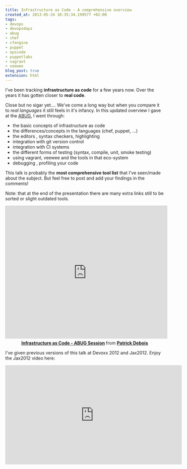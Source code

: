 ```yaml
---
title: Infrastructure as Code - A comprehensive overview
created_at: 2013-05-24 10:35:34.199577 +02:00
tags:
- devops
- devopsdays
- abug
- chef
- cfengine
- puppet
- opscode
- puppetlabs
- vagrant
- veewee
blog_post: true
extension: html
---
```

I've been tracking __infrastructure as code__ for a few years now. Over the years it has gotten closer to __real code__. 

Close but no sigar yet.... We've come a long way but when you compare it to _real languages_ it still feels in it's infancy. In this updated overview I gave at the [ABUG](http://abug5.eventbrite.com/), I went through:

- the basic concepts of infrastructure as code
- the differences/concepts in the languages (chef, puppet, ...)
- the editors , syntax checkers, highlighting
- integration with git version control
- integration with CI systems
- the different forms of testing (syntax, compile, unit, smoke testing)
- using vagrant, veewee and the tools in that eco-system
- debugging , profiling your code

This talk is probably the **most comprehensive tool list** that I've seen/made about the subject. But feel free to post and add your findings in the comments!

Note: that at the end of the presentation there are many extra links still to be sorted or slight outdated tools.

<center>
<iframe src="http://www.slideshare.net/slideshow/embed_code/21814324" width="512" height="421" frameborder="0" marginwidth="0" marginheight="0" scrolling="no" style="border:1px solid #CCC;border-width:1px 1px 0;margin-bottom:5px" allowfullscreen webkitallowfullscreen mozallowfullscreen> </iframe> <div style="margin-bottom:5px"> <strong> <a href="http://www.slideshare.net/jedi4ever/infrastructure-as-code-abug-session" title="Infrastructure as Code - ABUG Session" target="_blank">Infrastructure as Code - ABUG Session</a> </strong> from <strong><a href="http://www.slideshare.net/jedi4ever" target="_blank">Patrick Debois</a></strong> </div>
</center>


I've given previous versions of this talk at Devoxx 2012 and Jax2012. Enjoy the Jax2012 video here:

<center>
<iframe width="560" height="315" src="http://www.youtube.com/embed/cuJZbRngWC0" frameborder="0" allowfullscreen></iframe>
</center>

